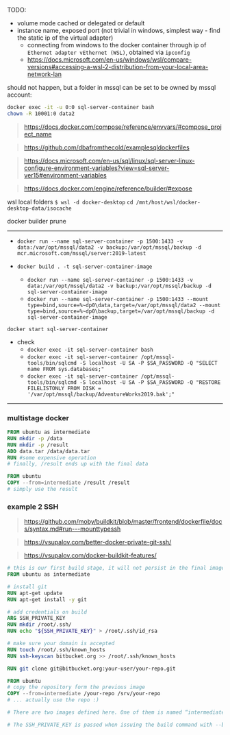 TODO:
- volume mode cached or delegated or default
- instance name, exposed port (not trivial in windows, simplest way - find the static ip of the virtual adapter)
  - connecting from windows to the docker container through ip of `Ethernet adapter vEthernet (WSL)`, obtained via `ipconfig`
  - https://docs.microsoft.com/en-us/windows/wsl/compare-versions#accessing-a-wsl-2-distribution-from-your-local-area-network-lan

should not happen, but a folder in mssql can be set to be owned by mssql account:
```sh
docker exec -it -u 0:0 sql-server-container bash
chown -R 10001:0 data2
```

> https://docs.docker.com/compose/reference/envvars/#compose_project_name

> https://github.com/dbafromthecold/examplesqldockerfiles

> https://docs.microsoft.com/en-us/sql/linux/sql-server-linux-configure-environment-variables?view=sql-server-ver15#environment-variables

> https://docs.docker.com/engine/reference/builder/#expose

wsl local folders
`$ wsl -d docker-desktop`
`cd /mnt/host/wsl/docker-desktop-data/isocache`

docker builder prune

---

- `docker run --name sql-server-container -p 1500:1433 -v data:/var/opt/mssql/data2 -v backup:/var/opt/mssql/backup -d mcr.microsoft.com/mssql/server:2019-latest`

- `docker build . -t sql-server-container-image`
  - `docker run --name sql-server-container -p 1500:1433 -v data:/var/opt/mssql/data2 -v backup:/var/opt/mssql/backup -d sql-server-container-image`
  - `docker run --name sql-server-container -p 1500:1433 --mount type=bind,source=%~dp0\data,target=/var/opt/mssql/data2 --mount type=bind,source=%~dp0\backup,target=/var/opt/mssql/backup -d sql-server-container-image`

`docker start sql-server-container`

- check
  - `docker exec -it sql-server-container bash`
  - `docker exec -it sql-server-container /opt/mssql-tools/bin/sqlcmd -S localhost -U SA -P $SA_PASSWORD -Q "SELECT name FROM sys.databases;"`
  - `docker exec -it sql-server-container /opt/mssql-tools/bin/sqlcmd -S localhost -U SA -P $SA_PASSWORD -Q "RESTORE FILELISTONLY FROM DISK = '/var/opt/mssql/backup/AdventureWorks2019.bak';"`


---
### multistage docker
```dockerfile
FROM ubuntu as intermediate
RUN mkdir -p /data
RUN mkdir -p /result
ADD data.tar /data/data.tar
RUN #some expensive operation
# finally, /result ends up with the final data

FROM ubuntu
COPY --from=intermediate /result /result
# simply use the result
```

### example 2 SSH
> https://github.com/moby/buildkit/blob/master/frontend/dockerfile/docs/syntax.md#run---mounttypessh

> https://vsupalov.com/better-docker-private-git-ssh/

> https://vsupalov.com/docker-buildkit-features/

```dockerfile
# this is our first build stage, it will not persist in the final image
FROM ubuntu as intermediate

# install git
RUN apt-get update
RUN apt-get install -y git

# add credentials on build
ARG SSH_PRIVATE_KEY
RUN mkdir /root/.ssh/
RUN echo "${SSH_PRIVATE_KEY}" > /root/.ssh/id_rsa

# make sure your domain is accepted
RUN touch /root/.ssh/known_hosts
RUN ssh-keyscan bitbucket.org >> /root/.ssh/known_hosts

RUN git clone git@bitbucket.org:your-user/your-repo.git

FROM ubuntu
# copy the repository form the previous image
COPY --from=intermediate /your-repo /srv/your-repo
# ... actually use the repo :)

# There are two images defined here. One of them is named “intermediate”, the final one doesn’t have a name. The “intermediate” image is referenced, and we’re copying the repository data over from it into the final image.

# The SSH_PRIVATE_KEY is passed when issuing the build command with --build-arg or in the build block of your docker-compose.yml file. That ARG variable is not used in the final image, the value will not be available using the history command.
```
